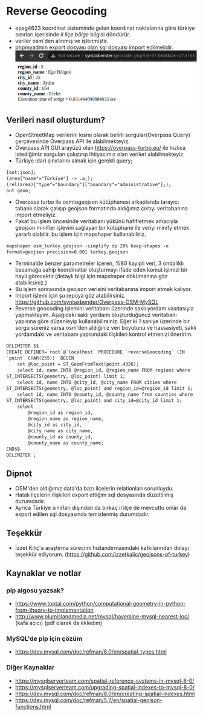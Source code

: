 # Reverse Geocoding
- epsg4623 koordinat sisteminde gelen koordinat noktalarına göre türkiye sınırları içerisinde *il ilçe bölge* bilgisi döndürür.
- veriler osm'den alınmış ve işlenmiştir.
- phpmyadmin export dosyası olan sql dosyası import edilmelidir.
![asd](./assets/img/ss.png)

## Verileri nasıl oluşturdum?
- OpenStreetMap verilerini kısmı olarak belirli sorgular(Overpass Query) çerçevesinde Overpass API ile alabilmekteyiz.
- Overpass API GUI arayüzü olan https://overpass-turbo.eu/ ile hızlıca istediğimiz sorguları çalıştırıp ihtiyacımız olan verileri alabilmekteyiz.
- Türkiye idari sınırlarını almak için gerekli query;
```
[out:json];
(area["name"="Türkiye"] -> .a;);
(rel(area)["type"="boundary"]["boundary"="administrative"];);
out geom;
```
- Overpass turbo ile osmtogeojson kütüphanesi arkaplanda tarayıcı tabanlı olarak çalışıp geojson formatında aldığımız çıktıyı veritabanına import etmeliyiz.
- Fakat bu işlem öncesinde veritabanı yükünü hafifletmek amacıyla geojson minifier işlevini sağlayan bir kütüphane ile veriyi minify etmek yararlı olabilir. bu işlem için mapshaper kullanabiliriz.
```
mapshaper osm_turkey.geojson -simplify dp 20% keep-shapes -o format=geojson precision=0.001 turkey.geojson

```
- Terminalde benzer parametreler içeren, %80 kayıplı veri, 3 ondalıklı basamağa sahip koordinatlar oluşturmayı ifade eden komut işimizi bir hayli görecektir.(detaylı bilgi için mapshaper dökümanına göz atabilirsiniz.)
- Bu işlem sonrasında geojson verisini veritabanına import etmek kalıyor.
- Import işlemi için şu repoya göz atabilirsiniz. https://github.com/syntaxbender/Overpass-OSM-MySQL
- Reverse geocoding işlemini veritabanı üzerinde saklı yordam vasıtasıyla yapmaktayım. Aşağıdaki saklı yordamı oluşturduğunuz veritabanı yapısına göre düzenleyip kullanabilirsiniz. Eğer ki 1 saniye üzerinde bir sorgu süreniz varsa osm'den aldığınız veri boyutunu ve hassasiyeti, saklı yordamdaki ve veritabanı yapısındaki ilişkileri kontrol etmenizi öneririm.

```
DELIMITER $$
CREATE DEFINER=`root`@`localhost` PROCEDURE `reverseGeocoding` (IN `point` CHAR(255))  BEGIN
	set @loc_point = ST_GeomFromText(point,4326);
	select id, name INTO @region_id, @region_name FROM regions where ST_INTERSECTS(geometry, @loc_point) limit 1;
	select id, name INTO @city_id, @city_name FROM cities where ST_INTERSECTS(geometry, @loc_point) and region_id=@region_id limit 1;
	select id, name INTO @county_id, @county_name from counties where ST_INTERSECTS(geometry, @loc_point) and city_id=@city_id limit 1;
	select
		@region_id as region_id,
		@region_name as region_name,
		@city_id as city_id,
		@city_name as city_name,
		@county_id as county_id,
		@county_name as county_name;
END$$
DELIMITER ;
```

## Dipnot
- OSM'den aldığımız data'da bazı ilçelerin relationları sorunluydu.
- Hatalı ilçelerin ilişkileri export ettiğim sql dosyasında düzeltilmiş durumdadır.
- Ayrıca Türkiye sınırları dışından da birkaç il ilçe de mevcuttu onlar da export edilen sql dosyasında temizlenmiş durumdadır.
## Teşekkür
- İzzet Kılıç'a araştırma sürecimi hızlandırmasındaki katkılarından dolayı teşekkür ediyorum. (https://github.com/izzetkalic/geojsons-of-turkey)

## Kaynaklar ve notlar

### pip algosu yazsak?
- https://www.toptal.com/python/computational-geometry-in-python-from-theory-to-implementation
- http://www.plumislandmedia.net/mysql/haversine-mysql-nearest-loc/ (kafa açıcı) (pdf olarak da ekledim)
### MySQL'de pip için çözüm
- https://dev.mysql.com/doc/refman/8.0/en/spatial-types.html
### Diğer Kaynaklar
- https://mysqlserverteam.com/spatial-reference-systems-in-mysql-8-0/
- https://mysqlserverteam.com/upgrading-spatial-indexes-to-mysql-8-0/
- https://dev.mysql.com/doc/refman/8.0/en/creating-spatial-indexes.html
- https://dev.mysql.com/doc/refman/5.7/en/spatial-geojson-functions.html
